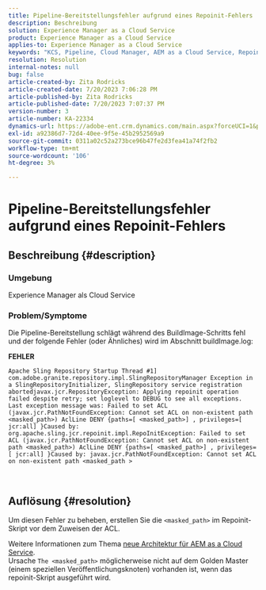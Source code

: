 ```yaml
---
title: Pipeline-Bereitstellungsfehler aufgrund eines Repoinit-Fehlers
description: Beschreibung
solution: Experience Manager as a Cloud Service
product: Experience Manager as a Cloud Service
applies-to: Experience Manager as a Cloud Service
keywords: "KCS, Pipeline, Cloud Manager, AEM as a Cloud Service, Repoinit-Fehler "
resolution: Resolution
internal-notes: null
bug: false
article-created-by: Zita Rodricks
article-created-date: 7/20/2023 7:06:28 PM
article-published-by: Zita Rodricks
article-published-date: 7/20/2023 7:07:37 PM
version-number: 3
article-number: KA-22334
dynamics-url: https://adobe-ent.crm.dynamics.com/main.aspx?forceUCI=1&pagetype=entityrecord&etn=knowledgearticle&id=49d97881-3027-ee11-9966-6045bd0065b6
exl-id: a92386d7-72d4-40ee-9f5e-45b2952569a9
source-git-commit: 0311a02c52a273bce96b47fe2d3fea41a74f2fb2
workflow-type: tm+mt
source-wordcount: '106'
ht-degree: 3%

---
```


# Pipeline-Bereitstellungsfehler aufgrund eines Repoinit-Fehlers

## Beschreibung {#description}


### Umgebung

Experience Manager als Cloud Service

### Problem/Symptome

Die Pipeline-Bereitstellung schlägt während des BuildImage-Schritts fehl und der folgende Fehler (oder Ähnliches) wird im Abschnitt<b> </b>buildImage.log:


<b>FEHLER</b>


```
Apache Sling Repository Startup Thread #1]  com.adobe.granite.repository.impl.SlingRepositoryManager Exception in a SlingRepositoryInitializer, SlingRepository service registration abortedjavax.jcr.RepositoryException: Applying repoinit operation failed despite retry; set loglevel to DEBUG to see all exceptions. Last exception message was: Failed to set ACL (javax.jcr.PathNotFoundException: Cannot set ACL on non-existent path <masked_path>) AclLine DENY {paths=[ <masked_path>] , privileges=[ jcr:all] }Caused by: org.apache.sling.jcr.repoinit.impl.RepoInitException: Failed to set ACL (javax.jcr.PathNotFoundException: Cannot set ACL on non-existent path <masked_path>) AclLine DENY {paths=[ <masked_path>] , privileges=[ jcr:all] }Caused by: javax.jcr.PathNotFoundException: Cannot set ACL on non-existent path <masked_path >
```



` `
` `


## Auflösung {#resolution}


Um diesen Fehler zu beheben, erstellen Sie die `<masked_path>` im Repoinit-Skript vor dem Zuweisen der ACL.

Weitere Informationen zum Thema [neue Architektur für AEM as a Cloud Service](https://experienceleague.adobe.com/docs/experience-manager-cloud-service/content/overview/architecture.html?lang=en#key-evolutions:~:text=publish%20nodes.%20The-,golden%20master,-is%20a%20specialized).
<br>Ursache
`The <masked_path>` möglicherweise nicht auf dem Golden Master (einem speziellen Veröffentlichungsknoten) vorhanden ist, wenn das repoinit-Skript ausgeführt wird.<br>
